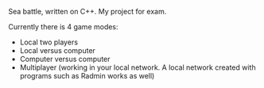 Sea battle, written on C++. My project for exam. 

Currently there is 4 game modes:
* Local two players
* Local versus computer
* Computer versus computer
* Multiplayer (working in your local network. A local network created with programs such as Radmin works as well)
